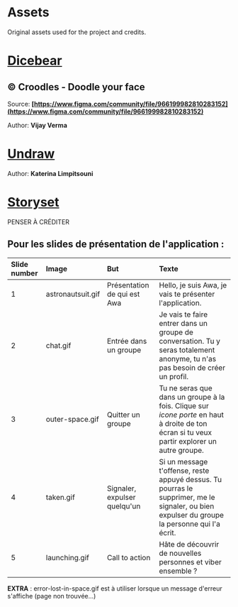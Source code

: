 # Assets

Original assets used for the project and credits.

# [Dicebear](https://avatars.dicebear.com)

## © Croodles - Doodle your face

Source: **[https://www.figma.com/community/file/966199982810283152](https://www.figma.com/community/file/966199982810283152)**

Author: **Vijay Verma**

# [Undraw](https://undraw.co)

Author: **Katerina Limpitsouni**

# [Storyset](https://storyset.com)
PENSER À CRÉDITER
## Pour les slides de présentation de l'application :
| Slide number  | Image  | But | Texte  |
|:----------|:----------|:----------|:----------|
| 1    | astronautsuit.gif   | Présentation de qui est Awa   | Hello, je suis Awa, je vais te présenter l'application.    |
| 2    | chat.gif    | Entrée dans un groupe   | Je vais te faire entrer dans un groupe de conversation. Tu y seras totalement anonyme, tu n'as pas besoin de créer un profil.   |
| 3   | outer-space.gif | Quitter un groupe   | Tu ne seras que dans un groupe à la fois. Clique sur *icone porte* en haut à droite de ton écran si tu veux partir explorer un autre groupe.   |
| 4   | taken.gif    | Signaler, expulser quelqu'un    | Si un message t'offense, reste appuyé dessus. Tu pourras le supprimer, me le signaler, ou bien expulser du groupe la personne qui l'a écrit.   |
| 5   | launching.gif    | Call to action    | Hâte de découvrir de nouvelles personnes et viber ensemble ? |



**EXTRA** : error-lost-in-space.gif est à utiliser lorsque un message d'erreur s'affiche (page non trouvée...)




